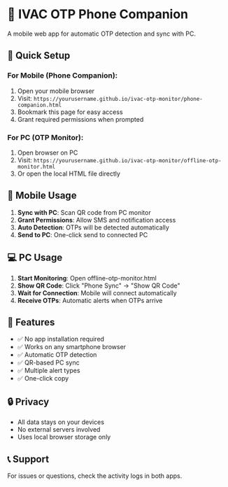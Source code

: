 # 📱 IVAC OTP Phone Companion

A mobile web app for automatic OTP detection and sync with PC.

## 🚀 Quick Setup

### For Mobile (Phone Companion):
1. Open your mobile browser
2. Visit: `https://yourusername.github.io/ivac-otp-monitor/phone-companion.html`
3. Bookmark this page for easy access
4. Grant required permissions when prompted

### For PC (OTP Monitor):
1. Open browser on PC
2. Visit: `https://yourusername.github.io/ivac-otp-monitor/offline-otp-monitor.html`
3. Or open the local HTML file directly

## 📱 Mobile Usage

1. **Sync with PC**: Scan QR code from PC monitor
2. **Grant Permissions**: Allow SMS and notification access
3. **Auto Detection**: OTPs will be detected automatically
4. **Send to PC**: One-click send to connected PC

## 💻 PC Usage

1. **Start Monitoring**: Open offline-otp-monitor.html
2. **Show QR Code**: Click "Phone Sync" → "Show QR Code"
3. **Wait for Connection**: Mobile will connect automatically
4. **Receive OTPs**: Automatic alerts when OTPs arrive

## 🔧 Features

- ✅ No app installation required
- ✅ Works on any smartphone browser
- ✅ Automatic OTP detection
- ✅ QR-based PC sync
- ✅ Multiple alert types
- ✅ One-click copy

## 🔒 Privacy

- All data stays on your devices
- No external servers involved
- Uses local browser storage only

## 📞 Support

For issues or questions, check the activity logs in both apps.